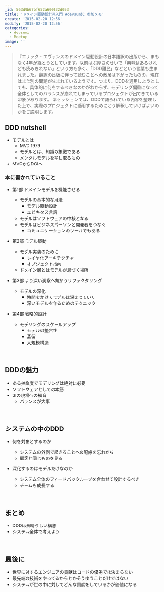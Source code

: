 ```yaml
---
_id: 563d9b67bf652a600632d053
title: 'ドメイン駆動設計再入門 #devsumiC 参加メモ'
create: '2015-02-20 12:56'
modify: '2015-02-20 12:56'
categories:
  - devsumi
  - Meetup
image: ''
---
```


>『エリック・エヴァンスのドメイン駆動設計の日本語訳の出版から、まもなく4年が経とうとしています。以前はぶ厚さのせいで「興味はあるけれども読みきれない」という方も多く、「DDD難民」などという言葉も生まれました。翻訳の出版に伴って読むことへの敷居は下がったものの、現在はまた別の問題が生まれているようです。つまり、DDDを適用しようとしても、具体的に何をするべきなのかがわからず、モデリング偏重になって全体としてのバランスが崩れてしまっているプロジェクトが出てきている印象があります。
本セッションでは、DDDで語られている内容を整理した上で、実際のプロジェクトに適用するためにどう解釈していけばよいのかをご説明します。

<!-- more -->

## DDD nutshell

- モデルとは
    - MVC 1979
    - モデルとは、知識の象徴である
    - メンタルモデルを写し取るもの
- MVCからDCIへ

### 本に書かれていること

- 第1部 ドメインモデルを機能させる
    - モデルの基本的な用法
        - モデル駆動設計
        - ユビキタス言語
    - モデルはソフトウェアの中核となる
    - モデルはビジネスパーソンと開発者をつなぐ
        - コミュニケーションのツールでもある


- 第2部 モデル駆動
    - モダル実装のために
        - レイヤ化アーキテクチャ
        - オブジェクト指向
    - ドメイン層とはモデルが息づく場所


- 第3部 より深い洞察へ向かうリファクタリング
    - モデルの深化
        - 時間をかけてモデルは深まっていく
        - 深いモデルを作るためのテクニック


- 第4部 戦略的設計
    - モデリングのスケールアップ
        - モデルの整合性
        - 蒸留
        - 大規模構造

　

## DDDの魅力

- ある抽象度でモデリングは絶対に必要
- ソフトウェアとしての本筋
- SIの現場への福音
    - バランスが大事

　

## システムの中のDDD

<!-- -
    - 全てを統合する
    - 複雑さは囲い込む
        - 慣れた人に任せるしかないよね -->


- 何を対象とするのか
    - システムの外側で起きることへの配慮を忘れがち
    - 顧客と同じものを見る


- 深化するのはモデルだけなのか
    - システム全体のフィードバックループを合わせて設計するべき
    - チームも成長する

　

## まとめ

- DDDは素晴らしい構想
- システム全体で考えよう

　

## 最後に

- 世界に対するエンジニアの貢献はコードの優劣では決まらない
- 最先端の技術をやってるからとかそうゆうことだけではない
- システムが世の中に対してどんな貢献をしているかが価値になる
